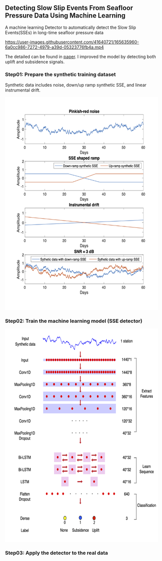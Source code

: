 ## Detecting Slow Slip Events From Seafloor Pressure Data Using Machine Learning
A machine learning Detector to automatically detect the Slow Slip Events(SSEs) in long-time seafloor pressure data

https://user-images.githubusercontent.com/41640721/165635960-6a0cc986-7272-4979-a39d-05323776fb4a.mp4

The detailed can be found in [paper](https://agupubs.onlinelibrary.wiley.com/doi/10.1029/2020GL087579). I improved the model by detecting both uplift and subsidence signals.

### Step01: Prepare the synthetic training dataset
Synthetic data includes noise, down/up ramp synthetic SSE, and linear instrumental drift. 
<center><img src=/Figures/Synthetic_data.png width="600" height="700"/></center>

### Step02: Train the machine learning model (SSE detector)
<center><img src=/Figures/Architecture.png width="700" height="700"/></center>

### Step03: Apply the detector to the real data
